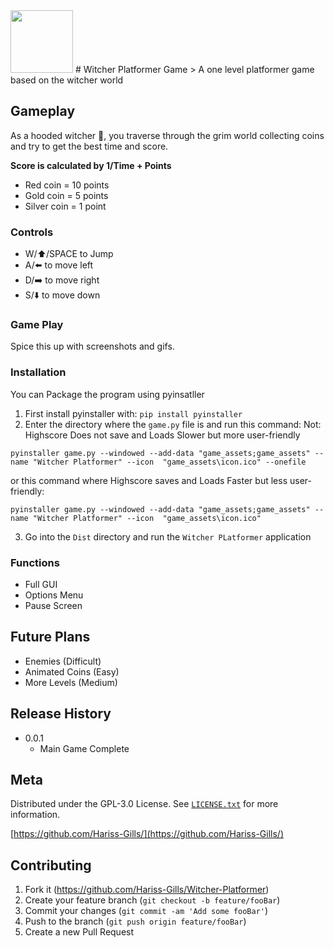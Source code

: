 <img src="witcher-platformer/project_files/game_assets/icon.ico" width="100" height="100"/>
 # Witcher Platformer Game
> A one level platformer game based on the witcher world

## Gameplay
As a hooded witcher 🐺, you traverse through the grim world collecting coins and try to get the best time and score.

**Score is calculated by 1/Time + Points**
* Red coin = 10 points
* Gold coin = 5 points
* Silver coin = 1 point
### Controls

- W/⬆️/SPACE to Jump
- A/⬅️ to move left
- D/➡️ to move right
- S/⬇️ to move down

### Game Play

Spice this up with screenshots and gifs.

### Installation

You can Package the program using pyinsatller

1. First install pyinstaller with:
```pip install pyinstaller```
2. Enter the directory where the `game.py` file is and run this command:
Not: Highscore Does not save and Loads Slower but more user-friendly
```
pyinstaller game.py --windowed --add-data "game_assets;game_assets" --name "Witcher Platformer" --icon  "game_assets\icon.ico" --onefile

``` 

or this command where Highscore saves and Loads Faster but less user-friendly:

```
pyinstaller game.py --windowed --add-data "game_assets;game_assets" --name "Witcher Platformer" --icon  "game_assets\icon.ico"

```


3. Go into the `Dist` directory and run the `Witcher PLatformer` application


### Functions

* Full GUI
* Options Menu
* Pause Screen

## Future Plans

* Enemies (Difficult)
* Animated Coins (Easy)
* More Levels (Medium)

## Release History

* 0.0.1
    * Main Game Complete

## Meta

Distributed under the GPL-3.0 License. See [``LICENSE.txt``](/LICENSE.txt) for more information.

[https://github.com/Hariss-Gills/](https://github.com/Hariss-Gills/)

## Contributing

1. Fork it (<https://github.com/Hariss-Gills/Witcher-Platformer>)
2. Create your feature branch (`git checkout -b feature/fooBar`)
3. Commit your changes (`git commit -am 'Add some fooBar'`)
4. Push to the branch (`git push origin feature/fooBar`)
5. Create a new Pull Request

<!-- Markdown link & img dfn's -->
[icon-image]: <img src="witcher-platformer/project_files/game_assets/icon.ico" width="100" height="100" />
[npm-url]: https://npmjs.org/package/datadog-metrics
[npm-downloads]: https://img.shields.io/npm/dm/datadog-metrics.svg?style=flat-square
[travis-image]: https://img.shields.io/travis/dbader/node-datadog-metrics/master.svg?style=flat-square
[travis-url]: https://travis-ci.org/dbader/node-datadog-metrics
[wiki]: https://github.com/yourname/yourproject/wiki